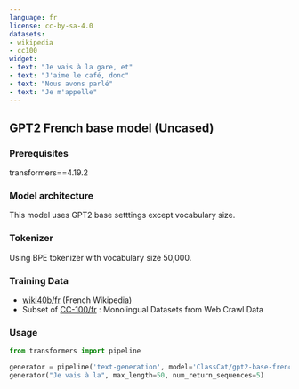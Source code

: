 ```yaml
---
language: fr
license: cc-by-sa-4.0
datasets:
- wikipedia
- cc100
widget:
- text: "Je vais à la gare, et"
- text: "J'aime le café, donc"
- text: "Nous avons parlé"
- text: "Je m'appelle"
---
```


## GPT2 French base model (Uncased)

### Prerequisites

transformers==4.19.2

### Model architecture

This model uses GPT2 base setttings except vocabulary size.

### Tokenizer

Using BPE tokenizer with vocabulary size 50,000.

### Training Data 

* [wiki40b/fr](https://www.tensorflow.org/datasets/catalog/wiki40b#wiki40bfr) (French Wikipedia)
* Subset of [CC-100/fr](https://data.statmt.org/cc-100/) : Monolingual Datasets from Web Crawl Data

### Usage

```python
from transformers import pipeline

generator = pipeline('text-generation', model='ClassCat/gpt2-base-french')
generator("Je vais à la", max_length=50, num_return_sequences=5)
```